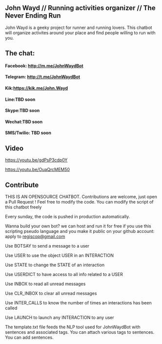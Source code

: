 ## John Wayd // Running activities organizer // The Never Ending Run
John Wayd is a geeky project for runner and running lovers. This chatbot will organize activites around your place and find people willing to run with you.
## The chat:
#### Facebook: http://m.me/JohnWaydBot
#### Telegram: http://t.me/JohnWaydBot
#### Kik:https://kik.me/John.Wayd
#### Line:TBD soon
#### Skype:TBD soon
#### Wechat:TBD soon
#### SMS/Twilio: TBD soon
## Video
https://youtu.be/gdPsP3cdp0Y

https://youtu.be/OuaQrcMEM50

## Contribute

THIS IS AN OPENSOURCE CHATBOT. Contributions are welcome, just open a Pull Request ! Feel free to modify the code. You can modify the script of this chatbot freely

Every sunday, the code is pushed in production automatically.

Wanna build your own bot? we can host and run it for free if you use this scripting pseudo language and you make it public on your github account: apply to regiscop@gmail.com

 Use BOTSAY to send a message to a user
 
 Use USER to use the object USER in an INTERACTION
 
 Use STATE to change the STATE of an interaction
 
 Use USERDICT to have access to all info related to a USER
 
 Use INBOX to read all unread messages
 
 Use CLR_INBOX to clear all unread messages
 
 Use INTER_CALLS to know the number of times an interactions has been called
 
 Use LAUNCH to launch any INTERACTION to any user
 
 The template.txt file feeds the NLP tool used for JohnWaydBot with sentences and associated tags. You can attach various tags to sentences. You can add sentences.
